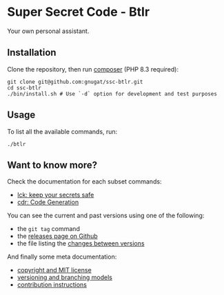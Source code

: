 # Super Secret Code - Btlr

Your own personal assistant.

## Installation

Clone the repository,
then run [composer](https://getcomposer.org/) (PHP 8.3 required):

```
git clone git@github.com:gnugat/ssc-btlr.git
cd ssc-btlr
./bin/install.sh # Use `-d` option for development and test purposes
```

## Usage

To list all the available commands, run:

```
./btlr
```

## Want to know more?

Check the documentation for each subset commands:

* [lck: keep your secrets safe](./doc/01-lck.md)
* [cdr: Code Generation](./doc/03-cdr.md)

You can see the current and past versions using one of the following:

* the `git tag` command
* the [releases page on Github](https://github.com/gnugat/ssc-btlr/releases)
* the file listing the [changes between versions](CHANGELOG.md)

And finally some meta documentation:

* [copyright and MIT license](LICENSE)
* [versioning and branching models](VERSIONING.md)
* [contribution instructions](CONTRIBUTING.md)
